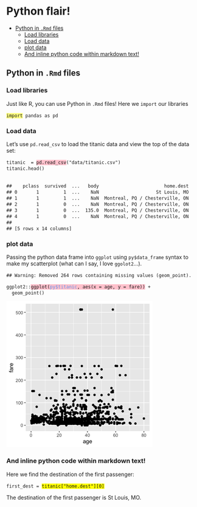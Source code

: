Python flair\!
================

  - [Python in `.Rmd` files](#python-in-.rmd-files)
      - [Load libraries](#load-libraries)
      - [Load data](#load-data)
      - [plot data](#plot-data)
      - [And inline python code within markdown
        text\!](#and-inline-python-code-within-markdown-text)

## Python in `.Rmd` files

### Load libraries

Just like R, you can use Python in `.Rmd` files\! Here we `import` our
libraries

<pre class='sourceCode r'><code><span style='background-color:#ffff7f'>import</span> pandas as pd</code></pre>

### Load data

Let’s use `pd.read_csv` to load the titanic data and view the top of the
data set:

<pre class='sourceCode r'><code>titanic &nbsp;= <span style='background-color:pink'>pd.read_csv</span>("data/titanic.csv")<br>titanic.head()</code></pre>

``` 

##    pclass  survived  ...   body                        home.dest
## 0       1         1  ...    NaN                     St Louis, MO
## 1       1         1  ...    NaN  Montreal, PQ / Chesterville, ON
## 2       1         0  ...    NaN  Montreal, PQ / Chesterville, ON
## 3       1         0  ...  135.0  Montreal, PQ / Chesterville, ON
## 4       1         0  ...    NaN  Montreal, PQ / Chesterville, ON
## 
## [5 rows x 14 columns]
```

### plot data

Passing the python data frame into `ggplot` using `py$data_frame` syntax
to make my scatterplot (what can I say, I love `ggolot2`…).

    ## Warning: Removed 264 rows containing missing values (geom_point).

<pre class='sourceCode r'><code>ggplot2::<span style='background-color:pink'>ggplot(<span style='color:CornflowerBlue'>py$titanic</span>, aes(x = age, y = fare))</span> +<br>&nbsp;&nbsp;geom_point()</code></pre>

![](python_flair_files/figure-gfm/unnamed-chunk-7-1.png)<!-- -->

### And inline python code within markdown text\!

Here we find the destination of the first passenger:

<pre class='sourceCode r'><code>first_dest = <span style='background-color:yellow'>titanic["home.dest"][0]</span></code></pre>

The destination of the first passenger is St Louis, MO.
